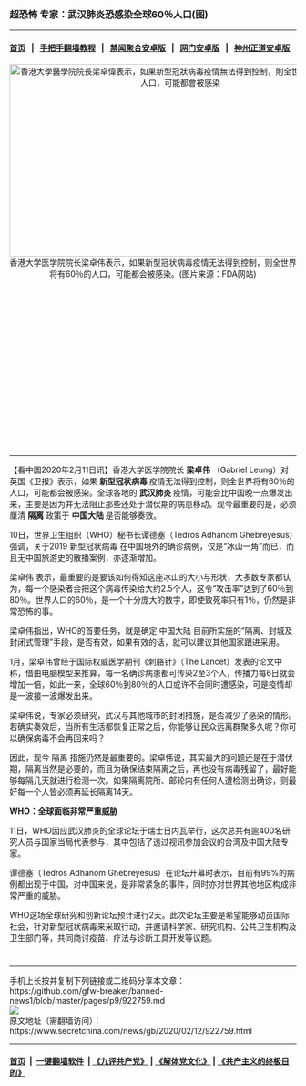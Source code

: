 ### 超恐怖 专家：武汉肺炎恐感染全球60％人口(图)
------------------------

#### [首页](https://github.com/gfw-breaker/banned-news1/blob/master/README.md) &nbsp;&nbsp;|&nbsp;&nbsp; [手把手翻墙教程](https://github.com/gfw-breaker/guides/wiki) &nbsp;&nbsp;|&nbsp;&nbsp; [禁闻聚合安卓版](https://github.com/gfw-breaker/bn-android) &nbsp;&nbsp;|&nbsp;&nbsp; [网门安卓版](https://github.com/oGate2/oGate) &nbsp;&nbsp;|&nbsp;&nbsp; [神州正道安卓版](https://github.com/SzzdOgate/update) 



<div class="article_right" style="fone-color:#000">
 <p style="text-align:center">
  <img alt="香港大學醫學院院長梁卓偉表示，如果新型冠狀病毒疫情無法得到控制，則全世界將有60％的人口，可能都會被感染" src="https://img3.secretchina.com/pic/2020/2-11/p2625331a224462291-ss.jpg" style="height:337px; width:600px"/>
  <br>
   香港大学医学院院长梁卓伟表示，如果新型冠状病毒疫情无法得到控制，则全世界将有60％的人口，可能都会被感染。(图片来源：FDA网站)
   <span id="hideid" name="hideid" style="color:red;display:none;">
    <span href="https://www.secretchina.com">
    </span>
   </span>
  </br>
 </p>
 <div id="txt-mid1-t21-2017">
  <ins class="adsbygoogle" data-ad-client="ca-pub-1276641434651360" data-ad-slot="2451032099" style="display:inline-block;width:336px;height:280px">
  </ins>
  

---


  </div>
 </div>
 <p>
  【看中国2020年2月11日讯】香港大学医学院院长
  <strong>
   梁卓伟
  </strong>
  （Gabriel Leung）对英国《卫报》表示，如果
  <strong>
   新型冠状病毒
  </strong>
  疫情无法得到控制，则全世界将有60％的人口，可能都会被感染。全球各地的
  <strong>
   <span href="https://www.secretchina.com/news/gb/tag/武汉肺炎" target="_blank">
    武汉肺炎
   </span>
  </strong>
  疫情，可能会比中国晚一点爆发出来，主要是因为并无法阻止那些还处于潜伏期的病患移动。现今最重要的是，必须厘清
  <strong>
   隔离
  </strong>
  政策于
  <strong>
   中国大陆
  </strong>
  是否能够奏效。
  <span id="hideid" name="hideid" style="color:red;display:none;">
   <span href="https://www.secretchina.com">
   </span>
  </span>
 </p>
 <p>
  10日，世界卫生组织（WHO）秘书长谭德塞（Tedros Adhanom Ghebreyesus）强调，关于2019
  <span href="https://www.secretchina.com/news/gb/tag/新型冠状病毒" target="_blank">
   新型冠状病毒
  </span>
  在中国境外的确诊病例，仅是“冰山一角”而已，而且无中国旅游史的散播案例，亦逐渐增加。
 </p>
 <p>
  <span href="https://www.secretchina.com/news/gb/tag/梁卓伟" target="_blank">
   梁卓伟
  </span>
  表示，最重要的是要该如何得知这座冰山的大小与形状，大多数专家都认为，每一个感染者会把这个病毒传染给大约2.5个人，这令“攻击率”达到了60％到80％。世界人口的60％，是一个十分庞大的数字，即使致死率只有1％，仍然是非常恐怖的事。
 </p>
 <p>
  梁卓伟指出，WHO的首要任务，就是确定
  <span href="https://www.secretchina.com/news/gb/tag/中国大陆" target="_blank">
   中国大陆
  </span>
  目前所实施的“隔离、封城及封闭式管理”手段，是否有效，如果有效的话，就可以建议其他国家跟进采用。
 </p>
 <p>
  1月，梁卓伟曾经于国际权威医学期刊《刺胳针》（The Lancet）发表的论文中称，借由电脑模型来推算，每一名确诊病患都可传染2至3个人，传播力每6日就会增加一倍，如此一来，全球60％到80％的人口或许不会同时遭感染，可是疫情却是一波接一波爆发出来。
 </p>
 <p>
  梁卓伟说，专家必须研究，武汉与其他城市的封闭措施，是否减少了感染的情形。若确实奏效后，当所有生活都恢复正常之后，你能够让民众远离群聚多久呢？你可以确保病毒不会再回来吗？
 </p>
 <p>
  因此，现今
  <span href="https://www.secretchina.com/news/gb/tag/隔离" target="_blank">
   隔离
  </span>
  措施仍然是最重要的。梁卓伟说，其实最大的问题还是在于潜伏期，隔离当然是必要的，而且为确保结束隔离之后，再也没有病毒残留了，最好能够每隔几天就进行检测一次。如果隔离院所、邮轮内有任何人遭检测出确诊，则最好每一个人皆必须再延长隔离14天。
 </p>
 <p>
  <strong>
   WHO：全球面临非常严重威胁
  </strong>
 </p>
 <p>
  11日，WHO因应武汉肺炎的全球论坛于瑞士日内瓦举行，这次总共有逾400名研究人员与国家当局代表参与，其中包括了透过视讯参加会议的台湾及中国大陆专家。
 </p>
 <p>
  谭德塞（Tedros Adhanom Ghebreyesus）在论坛开幕时表示，目前有99%的病例都出现于中国，对中国来说，是非常紧急的事件，同时亦对世界其他地区构成非常严重的威胁。
 </p>
 <p>
  WHO这场全球研究和创新论坛预计进行2天。此次论坛主要是希望能够动员国际社会，针对新型冠状病毒来采取行动，并邀请科学家、研究机构、公共卫生机构及卫生部门等，共同商讨疫苗、疗法与诊断工具开发等议题。
  <center>
   <div>
    <div id="txt-mid2-t22-2017" style="display: block;  max-height: 351px;  overflow: hidden;">
     <div id="SC-21xxx">
     </div>
     <ins class="adsbygoogle" data-ad-client="ca-pub-1276641434651360" data-ad-format="auto" data-ad-slot="4301710469" data-full-width-responsive="true" style="display:block">
     </ins>
    </div>
   </div>
  </center>
  <div style="padding-top:12px;">
  </div>
 </p>
</div>

<hr/>
手机上长按并复制下列链接或二维码分享本文章：<br/>
https://github.com/gfw-breaker/banned-news1/blob/master/pages/p9/922759.md <br/>
<a href='https://github.com/gfw-breaker/banned-news1/blob/master/pages/p9/922759.md'><img src='https://github.com/gfw-breaker/banned-news1/blob/master/pages/p9/922759.md.png'/></a> <br/>
原文地址（需翻墙访问）：https://www.secretchina.com/news/gb/2020/02/12/922759.html


------------------------
#### [首页](https://github.com/gfw-breaker/banned-news1/blob/master/README.md) &nbsp;|&nbsp; [一键翻墙软件](https://github.com/gfw-breaker/nogfw/blob/master/README.md) &nbsp;| [《九评共产党》](https://github.com/gfw-breaker/9ping.md/blob/master/README.md#九评之一评共产党是什么) | [《解体党文化》](https://github.com/gfw-breaker/jtdwh.md/blob/master/README.md) | [《共产主义的终极目的》](https://github.com/gfw-breaker/gczydzjmd.md/blob/master/README.md)


<img src='http://gfw-breaker.win/banned-news/pages/p9/922759.md' width='0px' height='0px'/>